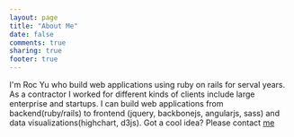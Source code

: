 ```yaml
---
layout: page
title: "About Me"
date: false
comments: true
sharing: true
footer: true
---
```

I'm Roc Yu who build web applications using ruby on rails for serval years. As a contractor I worked for different kinds of clients include large enterprise and startups. I can build web applications from backend(ruby/rails) to frontend (jquery, backbonejs, angularjs, sass) and data visualizations(highchart, d3js). Got a cool idea? Please contact <a href="mailto:rociiu.yu@gmail.com">me</a>
